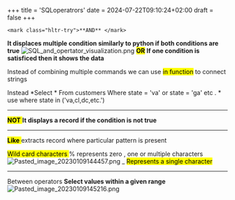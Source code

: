 +++
title = 'SQLoperatrors'
date = 2024-07-22T09:10:24+02:00
draft = false
+++

    <mark class="hltr-try">**AND** </mark>
**It displaces multiple condition
similarly to python if both conditions are true**
![SQL_and_opertator_visualization.png](/SQL_and_opertator_visualization.png)
<mark class="hltr-try">**OR**</mark>
 **If one condition is satisficed then it shows the data**

 Instead of  combining multiple commands we can use <mark class="hltr-try">in function</mark> to connect strings 

Instead
*Select * 
	From customers 
	Where state = 'va' or state = 'ga'  etc . 
	*
use 
where state in ('va,cl,dc,etc.')



---

<mark class="hltr-try">**NOT** </mark>
**It displays a record if the condition is not true** 

---
<mark class="hltr-try">**Like** </mark>
extracts record where particular pattern is present

<mark class="hltr-grses">Wild card characters </mark>
% 
represents zero ,
one or multiple characters 
![Pasted_image_20230109144457.png](/Pasted_image_20230109144457.png)
_
<mark class="hltr-try">Represents a single character </mark>

---
Between operators 
**Select values within a given range**
![Pasted_image_20230109145216.png](/Pasted_image_20230109145216.png)
